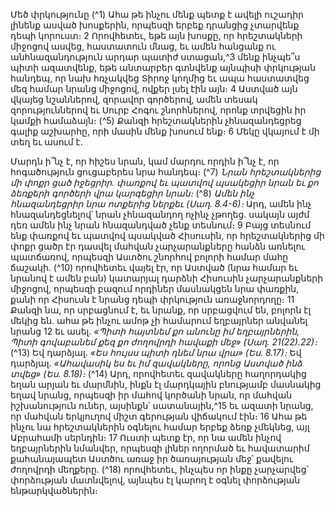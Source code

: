 
Մեծ փրկությունը
(^1) Ահա թե ինչու մենք պետք է ավելի ուշադիր լինենք ասված խոսքերին, որպեսզի երբեք դրանցից չտարվենք դեպի
կորուստ։ 2 Որովհետեւ, եթե այն խոսքը, որ հրեշտակների միջոցով ասվեց, հաստատուն մնաց, եւ ամեն հանցանք ու
անհնազանդություն արդար պատիժ ստացան,^3 մենք ինչպե՞ս պիտի ազատվենք, եթե անտարբեր գտնվենք այնպիսի
փրկության հանդեպ, որ նախ հռչակվեց Տիրոջ կողմից եւ ապա հաստատվեց մեզ համար նրանց միջոցով, ովքեր լսել էին
այն։ 4 Աստված այն վկայեց նշաններով, զորավոր գործերով, ամեն տեսակ զորություններով եւ Սուրբ Հոգու շնորհներով,
որոնք տրվեցին իր կամքի համաձայն։
(^5) Քանզի հրեշտակներին չհնազանդեցրեց գալիք աշխարհը, որի մասին մենք խոսում ենք։ 6 Մեկը վկայում է մի տեղ
եւ ասում է.


Մարդն ի՞նչ է, որ հիշես նրան,
կամ մարդու որդին ի՞նչ է,
որ հոգածություն ցուցաբերես նրա հանդեպ։
(^7) _Նրան հրեշտակներից մի փոքր ցած իջեցրիր.
փառքով եւ պատվով պսակեցիր նրան
եւ քո ձեռքերի գործերի վրա կարգեցիր նրան։_
(^8) _Ամեն ինչ հնազանդեցրիր նրա ոտքերից ներքեւ (Սաղ. 8.4-6)։_
Արդ, ամեն ինչ հնազանդեցնելով՝ նրան չհնազանդող ոչինչ չթողեց. սակայն այժմ դեռ ամեն ինչ նրան հնազանդված
չենք տեսնում։ 9 Բայց տեսնում ենք փառքով եւ պատվով պսակված Հիսուսին, որ հրեշտակներից մի փոքր ցածր էր
դասվել մահվան չարչարանքները հանձն առնելու պատճառով, որպեսզի Աստծու շնորհով բոլորի համար մահը ճաշակի.
(^10) որովհետեւ վայել էր, որ Աստված (նրա համար եւ նրանով է ամեն բան) կատարյալ դարձնի Հիսուսին չարչարանքների
միջոցով, որպեսզի բազում որդիներ մասնակցեն նրա փառքին, քանի որ Հիսուսն է նրանց դեպի փրկություն
առաջնորդողը։ 11 Քանզի նա, որ սրբացնում է, եւ նրանք, որ սրբացվում են, բոլորն էլ մեկից են. ահա թե ինչու ամոթ չի
համարում եղբայրներ անվանել նրանց 12 եւ ասել.
_«Պիտի հայտնեմ քո անունը իմ եղբայրներին,
Պիտի գովաբանեմ քեզ քո ժողովրդի հավաքի մեջ» (Սաղ. 21(22).22)։_
(^13) Եվ դարձյալ.
_«Ես հույսս պիտի դնեմ նրա վրա» (Ես. 8.17)։_
Եվ դարձյալ.
_«Ահավասիկ ես եւ իմ զավակները, որոնց Աստված ինձ տվեց» (Ես. 8.18)։_
(^14) Արդ, որովհետեւ զավակները հաղորդակից եղան արյան եւ մարմնին, ինքն էլ մարդկային բնությամբ մասնակից
եղավ նրանց, որպեսզի իր մահով կործանի նրան, որ մահվան իշխանություն ուներ, այսինքն՝ սատանային,^15 եւ ազատի
նրանց, որ մահվան երկյուղով միշտ գերության վիճակում էին։ 16 Ահա թե ինչու նա հրեշտակներին օգնելու համար երբեք
ձեռք չմեկնեց, այլ Աբրահամի սերնդին։ 17 Ուստի պետք էր, որ նա ամեն ինչով եղբայրներին նմանվեր, որպեսզի լիներ
ողորմած եւ հավատարիմ քահանայապետ Աստծու առաջ իր ծառայության մեջ՝ քավելու ժողովրդի մեղքերը.
(^18) որովհետեւ, ինչպես որ ինքը չարչարվեց՝ փորձության մատնվելով, այնպես էլ կարող է օգնել փորձության
ենթարկվածներին։
